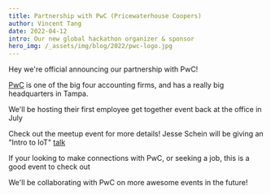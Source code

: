 ```yaml
---
title: Partnership with PwC (Pricewaterhouse Coopers)
author: Vincent Tang
date: 2022-04-12
intro: Our new global hackathon organizer & sponsor
hero_img: /_assets/img/blog/2022/pwc-logo.jpg
---
```


Hey we're official announcing our partnership with PwC!

[PwC](https://www.pwc.com/) is one of the big four accounting firms, and has a really big headquarters in Tampa.

We'll be hosting their first employee get together event back at the office in July

Check out the meetup event for more details! Jesse Schein will be giving an "Intro to IoT" [talk](https://www.meetup.com/TampaDevs/events/285107030/)

If your looking to make connections with PwC, or seeking a job, this is a good event to check out

We'll be collaborating with PwC on more awesome events in the future!

